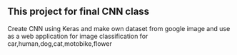 
## This project for final CNN class
  Create CNN using Keras and make own dataset from google image and use as a web application for image classification for car,human,dog,cat,motobike,flower

